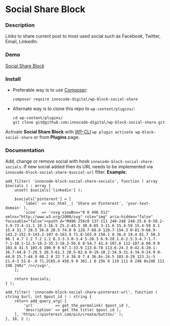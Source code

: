 # Social Share Block

### Description

Links to share current post to most used social such as Facebook, Twitter, Email, LinkedIn.

### Demo

[Social Share Block](https://blocks.innocode.digital/social-share-block/)

### Install

- Preferable way is to use [Composer](https://getcomposer.org/):

    ````
    composer require innocode-digital/wp-block-social-share
    ````

- Alternate way is to clone this repo to `wp-content/plugins/`:

    ````
    cd wp-content/plugins/
    git clone git@github.com:innocode-digital/wp-block-social-share.git
    ````

Activate **Social Share Block** with [WP-CLI](https://make.wordpress.org/cli/handbook/)
`wp plugin activate wp-block-social-share` or from **Plugins** page.

### Documentation

Add, change or remove social with hook `innocode-block-social-share-socials`. If new social
added then its URL needs to be implemented via `innocode-block-social-share-$social-url` filter. **Example**:

````
add_filter( 'innocode-block-social-share-socials', function ( array $socials ) : array {
	unset( $socials['linkedin'] );

	$socials['pinterest'] = [
		'label' => esc_html__( 'Share on Pinterest', 'your-text-domain' ),
		'icon'  => '<svg viewBox="0 0 496 512" xmlns="http://www.w3.org/2000/svg" role="img" aria-hidden="false" focusable="false"><path d="M496 256c0 137-111 248-248 248-25.6 0-50.2-3.9-73.4-11.1 10.1-16.5 25.2-43.5 30.8-65 3-11.6 15.4-59 15.4-59 8.1 15.4 31.7 28.5 56.8 28.5 74.8 0 128.7-68.8 128.7-154.3 0-81.9-66.9-143.2-152.9-143.2-107 0-163.9 71.8-163.9 150.1 0 36.4 19.4 81.7 50.3 96.1 4.7 2.2 7.2 1.2 8.3-3.3.8-3.4 5-20.3 6.9-28.1.6-2.5.3-4.7-1.7-7.1-10.1-12.5-18.3-35.3-18.3-56.6 0-54.7 41.4-107.6 112-107.6 60.9 0 103.6 41.5 103.6 100.9 0 67.1-33.9 113.6-78 113.6-24.3 0-42.6-20.1-36.7-44.8 7-29.5 20.5-61.3 20.5-82.6 0-19-10.2-34.9-31.4-34.9-24.9 0-44.9 25.7-44.9 60.2 0 22 7.4 36.8 7.4 36.8s-24.5 103.8-29 123.2c-5 21.4-3 51.6-.9 71.2C65.4 450.9 0 361.1 0 256 0 119 111 8 248 8s248 111 248 248z" /></svg>',
	];

	return $socials;
} );
````

````
add_filter( 'innocode-block-social-share-pinterest-url', function ( string $url, int $post_id ) : string {
	return add_query_arg( [
		'url'  	      => get_the_permalink( $post_id ),
		'description' => get_the_title( $post_id ),
	], 'https://pinterest.com/pin/create/button/' );
}, 10, 2 );
````
